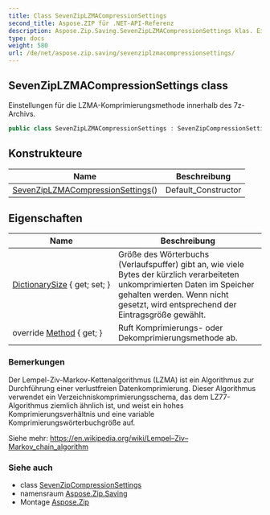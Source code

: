 ```yaml
---
title: Class SevenZipLZMACompressionSettings
second_title: Aspose.ZIP für .NET-API-Referenz
description: Aspose.Zip.Saving.SevenZipLZMACompressionSettings klas. Einstellungen für die LZMAKomprimierungsmethode innerhalb des 7zArchivs.
type: docs
weight: 580
url: /de/net/aspose.zip.saving/sevenziplzmacompressionsettings/
---
```

## SevenZipLZMACompressionSettings class

Einstellungen für die LZMA-Komprimierungsmethode innerhalb des 7z-Archivs.

```csharp
public class SevenZipLZMACompressionSettings : SevenZipCompressionSettings
```

## Konstrukteure

| Name | Beschreibung |
| --- | --- |
| [SevenZipLZMACompressionSettings](sevenziplzmacompressionsettings/)() | Default_Constructor |

## Eigenschaften

| Name | Beschreibung |
| --- | --- |
| [DictionarySize](../../aspose.zip.saving/sevenziplzmacompressionsettings/dictionarysize/) { get; set; } | Größe des Wörterbuchs (Verlaufspuffer) gibt an, wie viele Bytes der kürzlich verarbeiteten unkomprimierten Daten im Speicher gehalten werden. Wenn nicht gesetzt, wird entsprechend der Eintragsgröße gewählt. |
| override [Method](../../aspose.zip.saving/sevenziplzmacompressionsettings/method/) { get; } | Ruft Komprimierungs- oder Dekomprimierungsmethode ab. |

### Bemerkungen

Der Lempel-Ziv-Markov-Kettenalgorithmus (LZMA) ist ein Algorithmus zur Durchführung einer verlustfreien Datenkomprimierung. Dieser Algorithmus verwendet ein Verzeichniskomprimierungsschema, das dem LZ77-Algorithmus ziemlich ähnlich ist, und weist ein hohes Komprimierungsverhältnis und eine variable Komprimierungswörterbuchgröße auf.

Siehe mehr: https://en.wikipedia.org/wiki/Lempel–Ziv–Markov_chain_algorithm

### Siehe auch

* class [SevenZipCompressionSettings](../sevenzipcompressionsettings/)
* namensraum [Aspose.Zip.Saving](../../aspose.zip.saving/)
* Montage [Aspose.Zip](../../)


